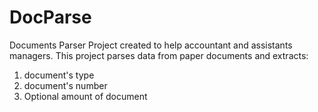 # DocParse
Documents Parser
Project created to help accountant and assistants managers.
This project parses data from paper documents and extracts:
1. document's type
2. document's number
3. Optional amount of document
